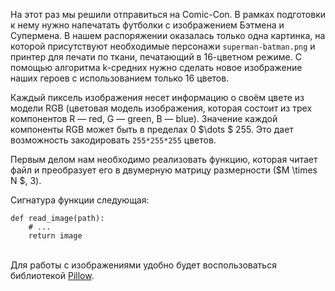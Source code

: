 
На этот раз мы решили отправиться на Comic-Con. В рамках подготовки к нему нужно напечатать футболки с изображением Бэтмена и Супермена. 
В нашем распоряжении оказалась только одна картинка, на которой присутствуют необходимые персонажи `superman-batman.png` и 
принтер для печати по ткани, печатающий в 16-цветном режиме. С помощью алгоритма k-средних нужно сделать новое изображение наших героев с использованием только 16 цветов.

Каждый пиксель изображения несет информацию о своём цвете из модели RGB (цветовая модель изображения, которая состоит из трех компонентов R — red, G — green, B — blue). Значение каждой компоненты RGB может быть в пределах 0 $\dots $ 255. Это дает возможность закодировать `255*255*255` цветов.
 

Первым делом нам необходимо реализовать функцию, которая читает файл и преобразует его в двумерную матрицу
размерности ($M \times N	$, 3).

Сигнатура функции следующая:

    def read_image(path):
        # ...
        return image

<br/>

<div class="hint">
Для работы с изображениями удобно будет воспользоваться библиотекой
<a href="https://pillow.readthedocs.io/en/stable/">Pillow</a>.
</div>
